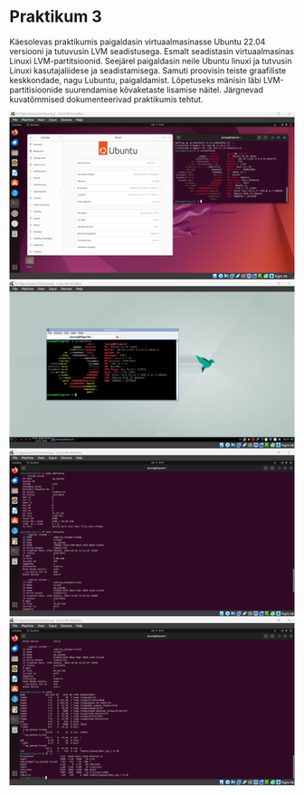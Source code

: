 # Praktikum 3
Käesolevas praktikumis paigaldasin virtuaalmasinasse Ubuntu 22.04 versiooni ja tutuvusin LVM seadistusega. Esmalt seadistasin virtuaalmasinas Linuxi LVM-partitsioonid. Seejärel paigaldasin neile Ubuntu linuxi ja tutvusin Linuxi kasutajaliidese ja seadistamisega. Samuti proovisin teiste graafiliste keskkondade, nagu Lubuntu, paigaldamist. Lõpetuseks mänisin läbi LVM-partitisioonide suurendamise kõvaketaste lisamise näitel. Järgnevad kuvatõmmised dokumenteerivad praktikumis tehtut.

![Pilt1](https://github.com/JoosepTT/Operatsioonisysteemide_praktikumid/blob/main/Pildid/Screenshot%202024-10-06%20170636.png?raw=true)
![Pilt1](https://github.com/JoosepTT/Operatsioonisysteemide_praktikumid/blob/main/Pildid/Screenshot%202024-10-06%20180739.png?raw=true)
![Pilt1](https://github.com/JoosepTT/Operatsioonisysteemide_praktikumid/blob/main/Pildid/Screenshot%202024-10-06%20185023.png?raw=true)
![Pilt1](https://github.com/JoosepTT/Operatsioonisysteemide_praktikumid/blob/main/Pildid/Screenshot%202024-10-06%20185039.png?raw=true)
